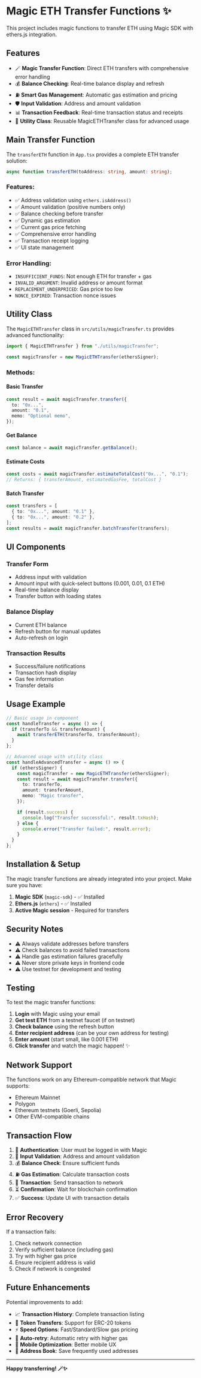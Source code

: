 # Magic ETH Transfer Functions ✨

This project includes magic functions to transfer ETH using Magic SDK with ethers.js integration.

## Features

- 🪄 **Magic Transfer Function**: Direct ETH transfers with comprehensive error handling
- 💰 **Balance Checking**: Real-time balance display and refresh
- ⛽ **Smart Gas Management**: Automatic gas estimation and pricing
- 🛡️ **Input Validation**: Address and amount validation
- 📊 **Transaction Feedback**: Real-time transaction status and receipts
- 🔧 **Utility Class**: Reusable MagicETHTransfer class for advanced usage

## Main Transfer Function

The `transferETH` function in `App.tsx` provides a complete ETH transfer solution:

```typescript
async function transferETH(toAddress: string, amount: string);
```

### Features:

- ✅ Address validation using `ethers.isAddress()`
- ✅ Amount validation (positive numbers only)
- ✅ Balance checking before transfer
- ✅ Dynamic gas estimation
- ✅ Current gas price fetching
- ✅ Comprehensive error handling
- ✅ Transaction receipt logging
- ✅ UI state management

### Error Handling:

- `INSUFFICIENT_FUNDS`: Not enough ETH for transfer + gas
- `INVALID_ARGUMENT`: Invalid address or amount format
- `REPLACEMENT_UNDERPRICED`: Gas price too low
- `NONCE_EXPIRED`: Transaction nonce issues

## Utility Class

The `MagicETHTransfer` class in `src/utils/magicTransfer.ts` provides advanced functionality:

```typescript
import { MagicETHTransfer } from "./utils/magicTransfer";

const magicTransfer = new MagicETHTransfer(ethersSigner);
```

### Methods:

#### Basic Transfer

```typescript
const result = await magicTransfer.transfer({
  to: "0x...",
  amount: "0.1",
  memo: "Optional memo",
});
```

#### Get Balance

```typescript
const balance = await magicTransfer.getBalance();
```

#### Estimate Costs

```typescript
const costs = await magicTransfer.estimateTotalCost("0x...", "0.1");
// Returns: { transferAmount, estimatedGasFee, totalCost }
```

#### Batch Transfer

```typescript
const transfers = [
  { to: "0x...", amount: "0.1" },
  { to: "0x...", amount: "0.2" },
];
const results = await magicTransfer.batchTransfer(transfers);
```

## UI Components

### Transfer Form

- Address input with validation
- Amount input with quick-select buttons (0.001, 0.01, 0.1 ETH)
- Real-time balance display
- Transfer button with loading states

### Balance Display

- Current ETH balance
- Refresh button for manual updates
- Auto-refresh on login

### Transaction Results

- Success/failure notifications
- Transaction hash display
- Gas fee information
- Transfer details

## Usage Example

```typescript
// Basic usage in component
const handleTransfer = async () => {
  if (transferTo && transferAmount) {
    await transferETH(transferTo, transferAmount);
  }
};

// Advanced usage with utility class
const handleAdvancedTransfer = async () => {
  if (ethersSigner) {
    const magicTransfer = new MagicETHTransfer(ethersSigner);
    const result = await magicTransfer.transfer({
      to: transferTo,
      amount: transferAmount,
      memo: "Magic transfer",
    });

    if (result.success) {
      console.log("Transfer successful:", result.txHash);
    } else {
      console.error("Transfer failed:", result.error);
    }
  }
};
```

## Installation & Setup

The magic transfer functions are already integrated into your project. Make sure you have:

1. **Magic SDK** (`magic-sdk`) - ✅ Installed
2. **Ethers.js** (`ethers`) - ✅ Installed
3. **Active Magic session** - Required for transfers

## Security Notes

- ⚠️ Always validate addresses before transfers
- ⚠️ Check balances to avoid failed transactions
- ⚠️ Handle gas estimation failures gracefully
- ⚠️ Never store private keys in frontend code
- ⚠️ Use testnet for development and testing

## Testing

To test the magic transfer functions:

1. **Login** with Magic using your email
2. **Get test ETH** from a testnet faucet (if on testnet)
3. **Check balance** using the refresh button
4. **Enter recipient address** (can be your own address for testing)
5. **Enter amount** (start small, like 0.001 ETH)
6. **Click transfer** and watch the magic happen! ✨

## Network Support

The functions work on any Ethereum-compatible network that Magic supports:

- Ethereum Mainnet
- Polygon
- Ethereum testnets (Goerli, Sepolia)
- Other EVM-compatible chains

## Transaction Flow

1. 🔐 **Authentication**: User must be logged in with Magic
2. 📝 **Input Validation**: Address and amount validation
3. 💰 **Balance Check**: Ensure sufficient funds
4. ⛽ **Gas Estimation**: Calculate transaction costs
5. 🚀 **Transaction**: Send transaction to network
6. ⏳ **Confirmation**: Wait for blockchain confirmation
7. ✅ **Success**: Update UI with transaction details

## Error Recovery

If a transaction fails:

1. Check network connection
2. Verify sufficient balance (including gas)
3. Try with higher gas price
4. Ensure recipient address is valid
5. Check if network is congested

## Future Enhancements

Potential improvements to add:

- 📈 **Transaction History**: Complete transaction listing
- 💱 **Token Transfers**: Support for ERC-20 tokens
- ⚡ **Speed Options**: Fast/Standard/Slow gas pricing
- 🔄 **Auto-retry**: Automatic retry with higher gas
- 📱 **Mobile Optimization**: Better mobile UX
- 🎯 **Address Book**: Save frequently used addresses

---

**Happy transferring! 🪄✨**
